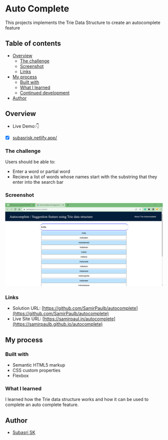 # Auto Complete

This projects implements the Trie Data Structure to create an autocomplete feature

## Table of contents

- [Overview](#overview)
  - [The challenge](#the-challenge)
  - [Screenshot](#screenshot)
  - [Links](#links)
- [My process](#my-process)
  - [Built with](#built-with)
  - [What I learned](#what-i-learned)
  - [Continued development](#continued-development)
- [Author](#author)

## Overview

- Live Demo:👇

- [x] [subasrisk.netlify.app/](https://subasrisk.netlify.app/)


### The challenge

Users should be able to:

- Enter a word or partial word
- Recieve a list of words whose names start with the substring that they enter into the search bar

### Screenshot

<a href="#"> <img src="img/screenshot.png"/> </a>

### Links

- Solution URL: [https://github.com/SamirPaulb/autocomplete](https://github.com/SamirPaulb/autocomplete)
- Live Site URL: [https://samirpaul.in/autocomplete](https://samirpaulb.github.io/autocomplete)

## My process

### Built with

- Semantic HTML5 markup
- CSS custom properties
- Flexbox

### What I learned

I learned how the Trie data structure works and how it can be used to complete an auto complete feature. 


## Author

- [Subasri SK](https://samirpaulb.github.io)
